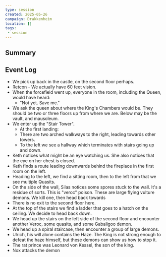 ```yaml
---
type: session
created: 2025-05-26
campaign: Drakkenheim
location: []
tags:
 - session
---
```


## Summary

## Event Log

- We pick up back in the castle, on the second floor perhaps.
- Retcon - We actually have 60 feet vision.
- When the forcefield went up, everyone in the room, including the Queen, would have heard:
	- "Not yet. Save me."
- We ask the queen about where the King's Chambers would be. They should be two or three floors up from where we are. Below may be the vault, and mausoleum.
- We enter up the "Stair Tower".
	- At the first landing:
	- There are two arched walkways to the right, leading towards other towers.
	- To the left we see a hallway which terminates with stairs going up and down.
- Keth notices what might be an eye watching us. She also notices that the eye on her chest is closed.
- Keth finds a route leading downwards behind the fireplace in the first room on the left.
- Heading to the left, we find a sitting room, then to the left from that we see multiple Quasits.
- On the side of the wall, Silas notices some spores stuck to the wall. It's a residue of sorts. This is "veroc" poison. These are large flying vulture demons. We kill one, then head back towards
- There is no exit to the second floor here. 
- At the top of the stairs we find a ladder that goes to a hatch on the ceiling. We decide to head back down.
- We head up the stairs on the left side of the second floor and encounter another Veroc, some quasits, and some Gabaligoo demon.
- We head up a spiral staircase, then encounter a group of large demons.
- Ulrich, his will alone contains the Haze. The King is not strong enough to defeat the haze himself, but these demons can show us how to stop it.
- The rat prince was Leonard von Kessel, the son of the king.
- Nox attacks the demon

